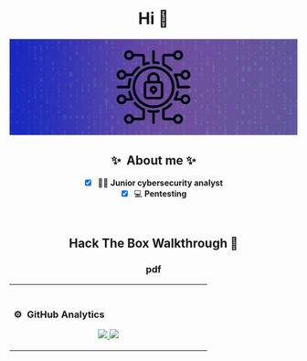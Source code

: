
<div align="center">
<h1 align="center">Hi 👋</h1>

![](i.jpg)



## :sparkles: &nbsp;About me :sparkles:

- [x] 👩‍💻  **Junior cybersecurity analyst** 
- [x] 💻  **Pentesting** 
  
<br>

<table>
<tr>

## Hack The Box Walkthrough :open_book:
 
 <h3 align="center"> pdf</h3>
                                                                                    
</td>

<td width="50%">
               <br>


### ⚙️ &nbsp;GitHub Analytics

<p align="center">
<a href="https://github.com/MilaMagof">
  <img height="180em" src="https://github-readme-stats-eight-theta.vercel.app/api?username=MilaMagof&show_icons=true&theme=algolia&include_all_commits=true&count_private=true"/>
  <img height="180em" src="https://github-readme-stats-eight-theta.vercel.app/api/top-langs/?username=MilaMagof&layout=compact&langs_count=8&theme=algolia"/>
</a>
</p>
